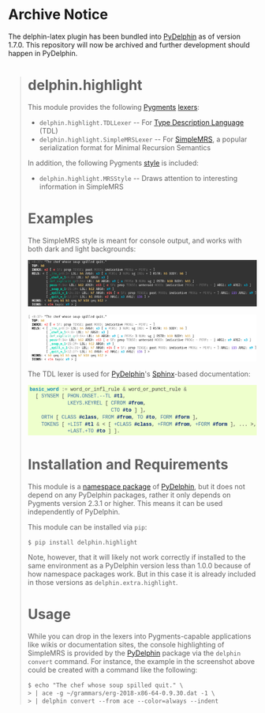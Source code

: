 # Archive Notice

The delphin-latex plugin has been bundled into [PyDelphin](https://github.com/delph-in/pydelphin/) as of version 1.7.0. This repository will now be archived and further development should happen in PyDelphin.

> # delphin.highlight
>
> This module provides the following [Pygments][]
> [lexers](http://pygments.org/lexers):
>
> * `delphin.highlight.TDLLexer` -- For [Type Description Language][TDL] (TDL)
> * `delphin.highlight.SimpleMRSLexer` -- For [SimpleMRS][], a popular
>   serialization format for Minimal Recursion Semantics
>
> In addition, the following Pygments
> [style](http://pygments.org/docs/styles/) is included:
>
> * `delphin.highlight.MRSStyle` -- Draws attention to interesting
>   information in SimpleMRS
>
> # Examples
>
> The SimpleMRS style is meant for console output, and works with both
> dark and light backgrounds:
>
> ![SimpleMRS on a dark background](images/mrs-dark.png)
>
> ![SimpleMRS on a light background](images/mrs-light.png)
>
> The TDL lexer is used for [PyDelphin][]'s [Sphinx][]-based documentation:
>
> ![TDL highlighting from PyDelphin's documentation](images/tdl.png)
>
>
> # Installation and Requirements
>
> This module is a [namespace package][] of [PyDelphin][], but it does
> not depend on any PyDelphin packages, rather it only depends on
> Pygments version 2.3.1 or higher. This means it can be used
> independently of PyDelphin.
>
> This module can be installed via `pip`:
>
> ``` console
> $ pip install delphin.highlight
> ```
>
> Note, however, that it will likely not work correctly if installed to
> the same environment as a PyDelphin version less than 1.0.0 because of
> how namespace packages work. But in this case it is already included
> in those versions as `delphin.extra.highlight`.
>
> [namespace package]: https://docs.python.org/3/reference/import.html#namespace-packages
>
> # Usage
>
> While you can drop in the lexers into Pygments-capable applications
> like wikis or documentation sites, the console highlighting of
> SimpleMRS is provided by the [PyDelphin][] package via the `delphin
> convert` command. For instance, the example in the screenshot above
> could be created with a command like the following:
>
> ```console
> $ echo "The chef whose soup spilled quit." \
> > | ace -g ~/grammars/erg-2018-x86-64-0.9.30.dat -1 \
> > | delphin convert --from ace --color=always --indent
> ```
>
>
> [DELPH-IN]: http://www.delph-in.net
> [Pygments]: http://pygments.org
> [PyDelphin]: https://github.com/delph-in/pydelphin
> [SimpleMRS]: http://moin.delph-in.net/MrsRfc
> [Sphinx]: http://www.sphinx-doc.org/
> [TDL]: http://moin.delph-in.net/TdlRfc
